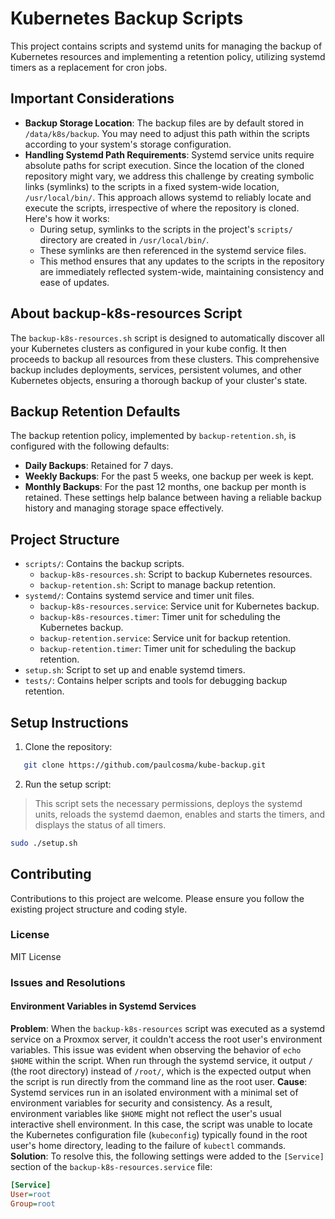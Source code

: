 # Kubernetes Backup Scripts

This project contains scripts and systemd units for managing the backup of Kubernetes resources and implementing a retention policy, utilizing systemd timers as a replacement for cron jobs.

## Important Considerations
- **Backup Storage Location**: The backup files are by default stored in `/data/k8s/backup`. You may need to adjust this path within the scripts according to your system's storage configuration.
- **Handling Systemd Path Requirements**: Systemd service units require absolute paths for script execution. Since the location of the cloned repository might vary, we address this challenge by creating symbolic links (symlinks) to the scripts in a fixed system-wide location, `/usr/local/bin/`. This approach allows systemd to reliably locate and execute the scripts, irrespective of where the repository is cloned. Here's how it works:
  - During setup, symlinks to the scripts in the project's `scripts/` directory are created in `/usr/local/bin/`.
  - These symlinks are then referenced in the systemd service files.
  - This method ensures that any updates to the scripts in the repository are immediately reflected system-wide, maintaining consistency and ease of updates.

## About backup-k8s-resources Script
The `backup-k8s-resources.sh` script is designed to automatically discover all your Kubernetes clusters as configured in your kube config. It then proceeds to backup all resources from these clusters. This comprehensive backup includes deployments, services, persistent volumes, and other Kubernetes objects, ensuring a thorough backup of your cluster's state.

## Backup Retention Defaults
The backup retention policy, implemented by `backup-retention.sh`, is configured with the following defaults:
- **Daily Backups**: Retained for 7 days.
- **Weekly Backups**: For the past 5 weeks, one backup per week is kept.
- **Monthly Backups**: For the past 12 months, one backup per month is retained.
These settings help balance between having a reliable backup history and managing storage space effectively.

## Project Structure
- `scripts/`: Contains the backup scripts.
  - `backup-k8s-resources.sh`: Script to backup Kubernetes resources.
  - `backup-retention.sh`: Script to manage backup retention.
- `systemd/`: Contains systemd service and timer unit files.
  - `backup-k8s-resources.service`: Service unit for Kubernetes backup.
  - `backup-k8s-resources.timer`: Timer unit for scheduling the Kubernetes backup.
  - `backup-retention.service`: Service unit for backup retention.
  - `backup-retention.timer`: Timer unit for scheduling the backup retention.
- `setup.sh`: Script to set up and enable systemd timers.
- `tests/`: Contains helper scripts and tools for debugging backup retention.

## Setup Instructions
1. Clone the repository:
```bash
   git clone https://github.com/paulcosma/kube-backup.git
``````
2. Run the setup script:
> This script sets the necessary permissions, deploys the systemd units, reloads the systemd daemon, enables and starts the timers, and displays the status of all timers.
```bash
sudo ./setup.sh
```

## Contributing
Contributions to this project are welcome. Please ensure you follow the existing project structure and coding style.

### License
MIT License

### Issues and Resolutions
#### Environment Variables in Systemd Services
**Problem**: When the `backup-k8s-resources` script was executed as a systemd service on a Proxmox server, it couldn't access the root user's environment variables. This issue was evident when observing the behavior of `echo $HOME` within the script. When run through the systemd service, it output `/` (the root directory) instead of `/root/`, which is the expected output when the script is run directly from the command line as the root user.
**Cause**: Systemd services run in an isolated environment with a minimal set of environment variables for security and consistency. As a result, environment variables like `$HOME` might not reflect the user's usual interactive shell environment. In this case, the script was unable to locate the Kubernetes configuration file (`kubeconfig`) typically found in the root user's home directory, leading to the failure of `kubectl` commands.
**Solution**: To resolve this, the following settings were added to the `[Service]` section of the `backup-k8s-resources.service` file:
```ini
[Service]
User=root
Group=root
```
